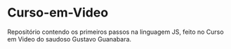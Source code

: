 # Curso-em-Video
Repositório contendo  os primeiros passos na linguagem JS, feito no Curso em Video do saudoso Gustavo Guanabara.
